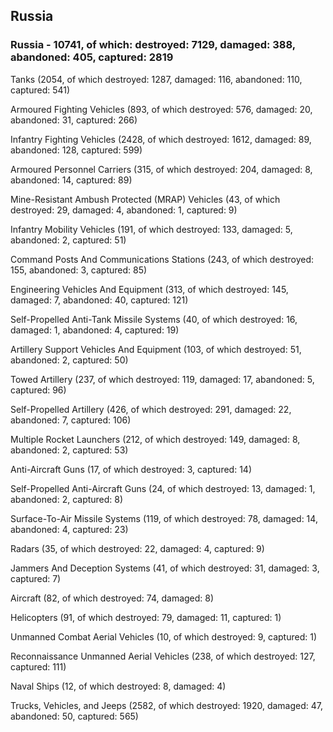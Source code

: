 
 
 ## Russia
 
 ### Russia - 10741, of which: destroyed: 7129, damaged: 388, abandoned: 405, captured: 2819

 

 

 Tanks (2054, of which destroyed: 1287, damaged: 116, abandoned: 110, captured: 541)

 Armoured Fighting Vehicles (893, of which destroyed: 576, damaged: 20, abandoned: 31, captured: 266)

 Infantry Fighting Vehicles (2428, of which destroyed: 1612, damaged: 89, abandoned: 128, captured: 599)

 Armoured Personnel Carriers (315, of which destroyed: 204, damaged: 8, abandoned: 14, captured: 89)

 Mine-Resistant Ambush Protected (MRAP) Vehicles (43, of which destroyed: 29, damaged: 4, abandoned: 1, captured: 9)

 Infantry Mobility Vehicles (191, of which destroyed: 133, damaged: 5, abandoned: 2, captured: 51)

 Command Posts And Communications Stations (243, of which destroyed: 155, abandoned: 3, captured: 85)

 Engineering Vehicles And Equipment (313, of which destroyed: 145, damaged: 7, abandoned: 40, captured: 121)

 Self-Propelled Anti-Tank Missile Systems (40, of which destroyed: 16, damaged: 1, abandoned: 4, captured: 19)

 Artillery Support Vehicles And Equipment (103, of which destroyed: 51, abandoned: 2, captured: 50)

 Towed Artillery (237, of which destroyed: 119, damaged: 17, abandoned: 5, captured: 96)

 Self-Propelled Artillery (426, of which destroyed: 291, damaged: 22, abandoned: 7, captured: 106)

 Multiple Rocket Launchers (212, of which destroyed: 149, damaged: 8, abandoned: 2, captured: 53)

 Anti-Aircraft Guns (17, of which destroyed: 3, captured: 14)

 Self-Propelled Anti-Aircraft Guns (24, of which destroyed: 13, damaged: 1, abandoned: 2, captured: 8)

 Surface-To-Air Missile Systems (119, of which destroyed: 78, damaged: 14, abandoned: 4, captured: 23)

 Radars (35, of which destroyed: 22, damaged: 4, captured: 9)

 Jammers And Deception Systems (41, of which destroyed: 31, damaged: 3, captured: 7)

 Aircraft (82, of which destroyed: 74, damaged: 8)

 Helicopters (91, of which destroyed: 79, damaged: 11, captured: 1)

 Unmanned Combat Aerial Vehicles (10, of which destroyed: 9, captured: 1)

 Reconnaissance Unmanned Aerial Vehicles (238, of which destroyed: 127, captured: 111)

 Naval Ships (12, of which destroyed: 8, damaged: 4)

 Trucks, Vehicles, and Jeeps (2582, of which destroyed: 1920, damaged: 47, abandoned: 50, captured: 565)

